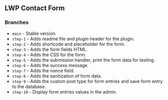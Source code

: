 ## LWP Contact Form

### Branches
- `main` - Stable version
- `step-1` - Adds readme file and plugin header for the plugin.
- `step-2` - Adds shortcode and placeholder for the form.
- `step-3` - Adds the form fields HTML.
- `step-4` - Adds the CSS for the form.
- `step-5` - Adds the submission handler, print the form data for testing.
- `step-6` - Adds the success message.
- `step-7` - Adds the nonce field.
- `step-8` - Adds the sanitization of form data.
- `step-9` - Adds the custom post type for form entries and save form entry to the database.
- `step-10` - Display form entries values in the admin.